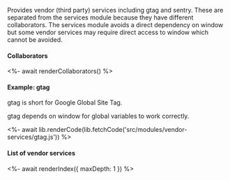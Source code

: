 Provides vendor (third party) services including gtag and sentry. These are separated from the services module because they have different collaborators. The services module avoids a direct dependency on window but some vendor services may require direct access to window which cannot be avoided.

#### Collaborators

<%- await renderCollaborators() %>

#### Example: gtag

gtag is short for Google Global Site Tag.

gtag depends on window for global variables to work correctly.

<%- await lib.renderCode(lib.fetchCode('src/modules/vendor-services/gtag.js')) %>

#### List of vendor services

<%- await renderIndex({ maxDepth: 1 }) %>
